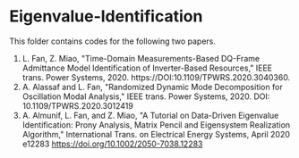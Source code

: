 # Eigenvalue-Identification
This folder contains codes for the following two papers. 
1. L. Fan, Z. Miao, "Time-Domain Measurements-Based DQ-Frame Admittance Model Identification of Inverter-Based Resources," IEEE trans. Power Systems, 2020. https://DOI:10.1109/TPWRS.2020.3040360.
2. A. Alassaf and L. Fan, "Randomized Dynamic Mode Decomposition for Oscillation Modal Analysis," IEEE trans. Power Systems, 2020. DOI: 10.1109/TPWRS.2020.3012419
3. A. Almunif, L. Fan, and Z. Miao, "A Tutorial on Data-Driven Eigenvalue Identification: Prony Analysis, Matrix Pencil and Eigensystem Realization Algorithm," International Trans. on Electrical Energy Systems, April 2020 e12283  https://doi.org/10.1002/2050-7038.12283
